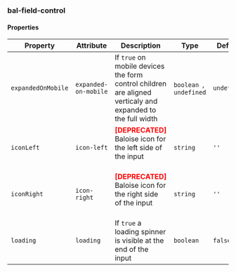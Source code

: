### bal-field-control
 
#### Properties

| Property           | Attribute            | Description                                                                                                | Type                     | Default     |
| ------------------ | -------------------- | ---------------------------------------------------------------------------------------------------------- | ------------------------ | ----------- |
| `expandedOnMobile` | `expanded-on-mobile` | If `true` on mobile devices the form control children are aligned verticaly and expanded to the full width | `boolean `, ` undefined` | `undefined` |
| `iconLeft`         | `icon-left`          | <span style="color:red">**[DEPRECATED]**</span> Baloise icon for the left side of the input<br/><br/>      | `string`                 | `''`        |
| `iconRight`        | `icon-right`         | <span style="color:red">**[DEPRECATED]**</span> Baloise icon for the right side of the input<br/><br/>     | `string`                 | `''`        |
| `loading`          | `loading`            | If `true` a loading spinner is visible at the end of the input                                             | `boolean`                | `false`     |


 